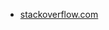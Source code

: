 * [stackoverflow.com](https://stackoverflow.com/questions/9541867/sed-delete-lines-not-containing-specific-string)
